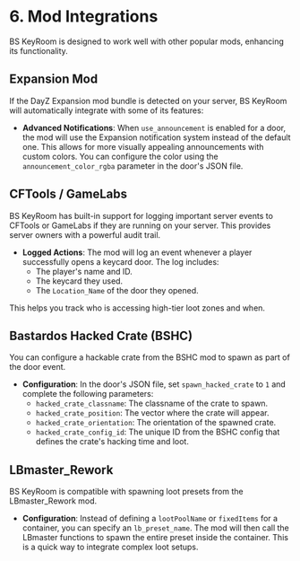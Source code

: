 # 6. Mod Integrations

BS KeyRoom is designed to work well with other popular mods, enhancing its functionality.

## Expansion Mod

If the DayZ Expansion mod bundle is detected on your server, BS KeyRoom will automatically integrate with some of its features:

- **Advanced Notifications**: When `use_announcement` is enabled for a door, the mod will use the Expansion notification system instead of the default one. This allows for more visually appealing announcements with custom colors. You can configure the color using the `announcement_color_rgba` parameter in the door's JSON file.

## CFTools / GameLabs

BS KeyRoom has built-in support for logging important server events to CFTools or GameLabs if they are running on your server. This provides server owners with a powerful audit trail.

- **Logged Actions**: The mod will log an event whenever a player successfully opens a keycard door. The log includes:
  - The player's name and ID.
  - The keycard they used.
  - The `Location_Name` of the door they opened.
  
This helps you track who is accessing high-tier loot zones and when.

## Bastardos Hacked Crate (BSHC)

You can configure a hackable crate from the BSHC mod to spawn as part of the door event.

- **Configuration**: In the door's JSON file, set `spawn_hacked_crate` to `1` and complete the following parameters:
  - `hacked_crate_classname`: The classname of the crate to spawn.
  - `hacked_crate_position`: The vector where the crate will appear.
  - `hacked_crate_orientation`: The orientation of the spawned crate.
  - `hacked_crate_config_id`: The unique ID from the BSHC config that defines the crate's hacking time and loot.

## LBmaster_Rework

BS KeyRoom is compatible with spawning loot presets from the LBmaster_Rework mod.

- **Configuration**: Instead of defining a `lootPoolName` or `fixedItems` for a container, you can specify an `lb_preset_name`. The mod will then call the LBmaster functions to spawn the entire preset inside the container. This is a quick way to integrate complex loot setups.

